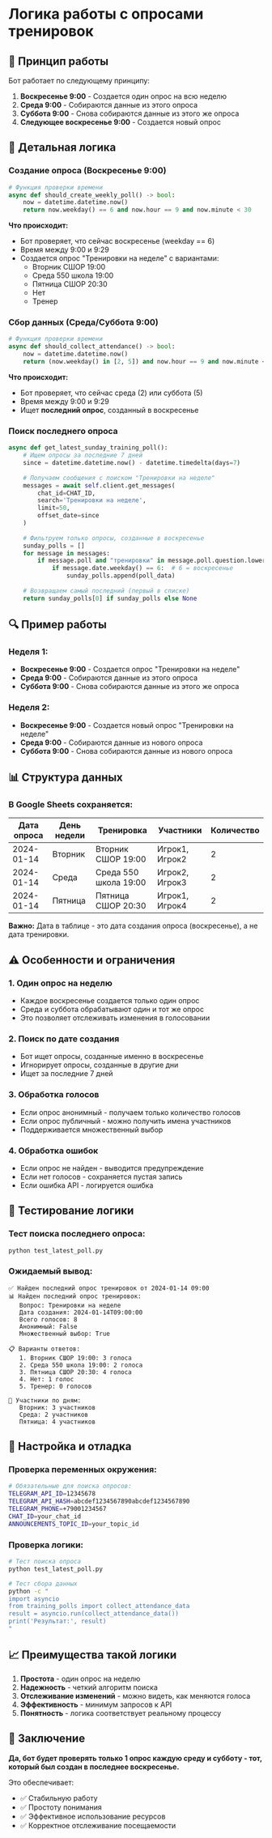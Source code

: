 # Логика работы с опросами тренировок

## 🎯 Принцип работы

Бот работает по следующему принципу:

1. **Воскресенье 9:00** - Создается один опрос на всю неделю
2. **Среда 9:00** - Собираются данные из этого опроса
3. **Суббота 9:00** - Снова собираются данные из этого же опроса
4. **Следующее воскресенье 9:00** - Создается новый опрос

## 📅 Детальная логика

### Создание опроса (Воскресенье 9:00)

```python
# Функция проверки времени
async def should_create_weekly_poll() -> bool:
    now = datetime.datetime.now()
    return now.weekday() == 6 and now.hour == 9 and now.minute < 30
```

**Что происходит:**
- Бот проверяет, что сейчас воскресенье (weekday == 6)
- Время между 9:00 и 9:29
- Создается опрос "Тренировки на неделе" с вариантами:
  - Вторник СШОР 19:00
  - Среда 550 школа 19:00
  - Пятница СШОР 20:30
  - Нет
  - Тренер

### Сбор данных (Среда/Суббота 9:00)

```python
# Функция проверки времени
async def should_collect_attendance() -> bool:
    now = datetime.datetime.now()
    return (now.weekday() in [2, 5]) and now.hour == 9 and now.minute < 30
```

**Что происходит:**
- Бот проверяет, что сейчас среда (2) или суббота (5)
- Время между 9:00 и 9:29
- Ищет **последний опрос**, созданный в воскресенье

### Поиск последнего опроса

```python
async def get_latest_sunday_training_poll():
    # Ищем опросы за последние 7 дней
    since = datetime.datetime.now() - datetime.timedelta(days=7)
    
    # Получаем сообщения с поиском "Тренировки на неделе"
    messages = await self.client.get_messages(
        chat_id=CHAT_ID,
        search='Тренировки на неделе',
        limit=50,
        offset_date=since
    )
    
    # Фильтруем только опросы, созданные в воскресенье
    sunday_polls = []
    for message in messages:
        if message.poll and "тренировки" in message.poll.question.lower():
            if message.date.weekday() == 6:  # 6 = воскресенье
                sunday_polls.append(poll_data)
    
    # Возвращаем самый последний (первый в списке)
    return sunday_polls[0] if sunday_polls else None
```

## 🔍 Пример работы

### Неделя 1:
- **Воскресенье 9:00** - Создается опрос "Тренировки на неделе"
- **Среда 9:00** - Собираются данные из этого опроса
- **Суббота 9:00** - Снова собираются данные из этого же опроса

### Неделя 2:
- **Воскресенье 9:00** - Создается новый опрос "Тренировки на неделе"
- **Среда 9:00** - Собираются данные из нового опроса
- **Суббота 9:00** - Снова собираются данные из нового опроса

## 📊 Структура данных

### В Google Sheets сохраняется:

| Дата опроса | День недели | Тренировка | Участники | Количество |
|-------------|-------------|------------|-----------|------------|
| 2024-01-14  | Вторник     | Вторник СШОР 19:00 | Игрок1, Игрок2 | 2 |
| 2024-01-14  | Среда       | Среда 550 школа 19:00 | Игрок2, Игрок3 | 2 |
| 2024-01-14  | Пятница     | Пятница СШОР 20:30 | Игрок1, Игрок4 | 2 |

**Важно:** Дата в таблице - это дата создания опроса (воскресенье), а не дата тренировки.

## ⚠️ Особенности и ограничения

### 1. Один опрос на неделю
- Каждое воскресенье создается только один опрос
- Среда и суббота обрабатывают один и тот же опрос
- Это позволяет отслеживать изменения в голосовании

### 2. Поиск по дате создания
- Бот ищет опросы, созданные именно в воскресенье
- Игнорирует опросы, созданные в другие дни
- Ищет за последние 7 дней

### 3. Обработка голосов
- Если опрос анонимный - получаем только количество голосов
- Если опрос публичный - можно получить имена участников
- Поддерживается множественный выбор

### 4. Обработка ошибок
- Если опрос не найден - выводится предупреждение
- Если нет голосов - сохраняется пустая запись
- Если ошибка API - логируется ошибка

## 🧪 Тестирование логики

### Тест поиска последнего опроса:
```bash
python test_latest_poll.py
```

### Ожидаемый вывод:
```
✅ Найден последний опрос тренировок от 2024-01-14 09:00
📊 Найден последний опрос тренировок:
   Вопрос: Тренировки на неделе
   Дата создания: 2024-01-14T09:00:00
   Всего голосов: 8
   Анонимный: False
   Множественный выбор: True

📋 Варианты ответов:
   1. Вторник СШОР 19:00: 3 голоса
   2. Среда 550 школа 19:00: 2 голоса
   3. Пятница СШОР 20:30: 4 голоса
   4. Нет: 1 голос
   5. Тренер: 0 голосов

👥 Участники по дням:
   Вторник: 3 участников
   Среда: 2 участников
   Пятница: 4 участников
```

## 🔧 Настройка и отладка

### Проверка переменных окружения:
```bash
# Обязательные для поиска опросов:
TELEGRAM_API_ID=12345678
TELEGRAM_API_HASH=abcdef1234567890abcdef1234567890
TELEGRAM_PHONE=+79001234567
CHAT_ID=your_chat_id
ANNOUNCEMENTS_TOPIC_ID=your_topic_id
```

### Проверка логики:
```bash
# Тест поиска опроса
python test_latest_poll.py

# Тест сбора данных
python -c "
import asyncio
from training_polls import collect_attendance_data
result = asyncio.run(collect_attendance_data())
print('Результат:', result)
"
```

## 📈 Преимущества такой логики

1. **Простота** - один опрос на неделю
2. **Надежность** - четкий алгоритм поиска
3. **Отслеживание изменений** - можно видеть, как меняются голоса
4. **Эффективность** - минимум запросов к API
5. **Понятность** - логика соответствует реальному процессу

## 🎯 Заключение

**Да, бот будет проверять только 1 опрос каждую среду и субботу - тот, который был создан в последнее воскресенье.**

Это обеспечивает:
- ✅ Стабильную работу
- ✅ Простоту понимания
- ✅ Эффективное использование ресурсов
- ✅ Корректное отслеживание посещаемости
